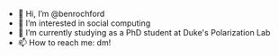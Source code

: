 - 👋 Hi, I’m @benrochford
- 👀 I’m interested in social computing
- 🌱 I’m currently studying as a PhD student at Duke's Polarization Lab
- 📫 How to reach me: dm!

